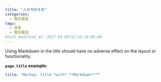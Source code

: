```yaml
---
title: "人与书的关系"
categories:
  - 雅言趣语
tags:
  - 语录
  - 雅言趣语
#last_modified_at: 2017-03-09T12:25:10-05:00
---
```


Using Markdown in the title should have no adverse effect on the layout or functionality.

**`page.title` example:**

```yaml
title: "Markup: Title *with* **Markdown**""
```
